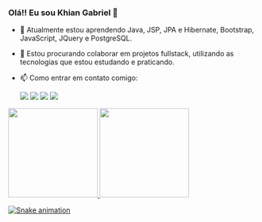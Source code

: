 ### Olá!! Eu sou Khian Gabriel 👋

- 🌱 Atualmente estou aprendendo Java, JSP, JPA e Hibernate, Bootstrap, JavaScript, JQuery e PostgreSQL.
- 👯 Estou procurando colaborar em projetos fullstack, utilizando as tecnologias que estou estudando e praticando.
- 📫 Como entrar em contato comigo:
  
  <div>
   <a href="https://www.youtube.com/https://www.youtube.com/@KhianFortunato" target="_blank"><img loading="lazy" src="https://img.shields.io/badge/YouTube-FF0000?style=for-the-badge&logo=youtube&logoColor=white" target="_blank"></a>
    <a href="https://www.instagram.com/_khiangabriel/" target="_blank"><img loading="lazy" src="https://img.shields.io/badge/-Instagram-%23E4405F?style=for-the-badge&logo=instagram&logoColor=white" target="_blank"></a>
    <a href = "mailto:khiankgbf@gmail.com"><img loading="lazy" src="https://img.shields.io/badge/Gmail-D14836?style=for-the-badge&logo=gmail&logoColor=white" target="_blank"></a>
    <a href="https://www.linkedin.com/in/khian-gabriel/" target="_blank"><img loading="lazy" src="https://img.shields.io/badge/-LinkedIn-%230077B5?style=for-the-badge&logo=linkedin&logoColor=white" target="_blank"></a>   
    </div>

<div>
<a href="https://github.com/https://github.com/KhianGabriel">
<img loading="lazy" height="180em" src="https://github-readme-stats.vercel.app/api/top-langs/?username=KhianGabriel&layout=compact&langs_count=7&theme=dracula"/>
<img loading="lazy" height="180em" src="https://github-readme-stats.vercel.app/api?username=KhianGabriel&show_icons=true&theme=dracula&include_all_commits=true&count_private=true"/>
</div>

![Snake animation](https://github.com/KhianGabriel/KhianGabriel/blob/output/github-contribution-grid-snake.svg)

